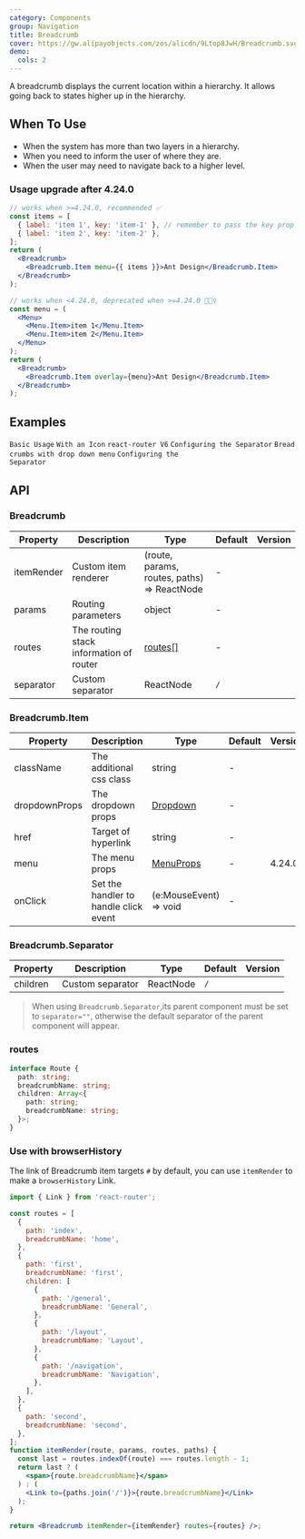 ```yaml
---
category: Components
group: Navigation
title: Breadcrumb
cover: https://gw.alipayobjects.com/zos/alicdn/9Ltop8JwH/Breadcrumb.svg
demo:
  cols: 2
---
```


A breadcrumb displays the current location within a hierarchy. It allows going back to states higher up in the hierarchy.

## When To Use

- When the system has more than two layers in a hierarchy.
- When you need to inform the user of where they are.
- When the user may need to navigate back to a higher level.

### Usage upgrade after 4.24.0

<Alert message="After version 4.24.0, we provide a simpler usage &lt;Breadcrumb.Item menu={{ items: [...] }}&gt; with better performance and potential of writing simpler code style in your applications. Meanwhile, we deprecated the old usage in browser console, we will remove it in antd 5.0."></Alert>

```jsx
// works when >=4.24.0, recommended ✅
const items = [
  { label: 'item 1', key: 'item-1' }, // remember to pass the key prop
  { label: 'item 2', key: 'item-2' },
];
return (
  <Breadcrumb>
    <Breadcrumb.Item menu={{ items }}>Ant Design</Breadcrumb.Item>
  </Breadcrumb>
);

// works when <4.24.0, deprecated when >=4.24.0 🙅🏻‍♀️
const menu = (
  <Menu>
    <Menu.Item>item 1</Menu.Item>
    <Menu.Item>item 2</Menu.Item>
  </Menu>
);
return (
  <Breadcrumb>
    <Breadcrumb.Item overlay={menu}>Ant Design</Breadcrumb.Item>
  </Breadcrumb>
);
```

## Examples

<code src="./demo/basic.tsx">Basic Usage</code>
<code src="./demo/withIcon.tsx">With an Icon</code>
<code src="./demo/react-router.tsx" iframe>react-router V6</code>
<code src="./demo/separator.tsx">Configuring the Separator</code>
<code src="./demo/overlay.tsx">Bread crumbs with drop down menu</code>
<code src="./demo/separator-component.tsx">Configuring the Separator</code>

## API

### Breadcrumb

| Property   | Description                             | Type                                        | Default | Version |
| ---------- | --------------------------------------- | ------------------------------------------- | ------- | ------- |
| itemRender | Custom item renderer                    | (route, params, routes, paths) => ReactNode | -       |         |
| params     | Routing parameters                      | object                                      | -       |         |
| routes     | The routing stack information of router | [routes\[\]](#routes)                       | -       |         |
| separator  | Custom separator                        | ReactNode                                   | `/`     |         |

### Breadcrumb.Item

| Property      | Description                           | Type                               | Default | Version |
| ------------- | ------------------------------------- | ---------------------------------- | ------- | ------- |
| className     | The additional css class              | string                             | -       |         |
| dropdownProps | The dropdown props                    | [Dropdown](/components/dropdown)   | -       |         |
| href          | Target of hyperlink                   | string                             | -       |         |
| menu          | The menu props                        | [MenuProps](/components/menu/#API) | -       | 4.24.0  |
| onClick       | Set the handler to handle click event | (e:MouseEvent) => void             | -       |         |

### Breadcrumb.Separator

| Property | Description      | Type      | Default | Version |
| -------- | ---------------- | --------- | ------- | ------- |
| children | Custom separator | ReactNode | `/`     |         |

> When using `Breadcrumb.Separator`,its parent component must be set to `separator=""`, otherwise the default separator of the parent component will appear.

### routes

```ts
interface Route {
  path: string;
  breadcrumbName: string;
  children: Array<{
    path: string;
    breadcrumbName: string;
  }>;
}
```

### Use with browserHistory

The link of Breadcrumb item targets `#` by default, you can use `itemRender` to make a `browserHistory` Link.

```jsx
import { Link } from 'react-router';

const routes = [
  {
    path: 'index',
    breadcrumbName: 'home',
  },
  {
    path: 'first',
    breadcrumbName: 'first',
    children: [
      {
        path: '/general',
        breadcrumbName: 'General',
      },
      {
        path: '/layout',
        breadcrumbName: 'Layout',
      },
      {
        path: '/navigation',
        breadcrumbName: 'Navigation',
      },
    ],
  },
  {
    path: 'second',
    breadcrumbName: 'second',
  },
];
function itemRender(route, params, routes, paths) {
  const last = routes.indexOf(route) === routes.length - 1;
  return last ? (
    <span>{route.breadcrumbName}</span>
  ) : (
    <Link to={paths.join('/')}>{route.breadcrumbName}</Link>
  );
}

return <Breadcrumb itemRender={itemRender} routes={routes} />;
```
